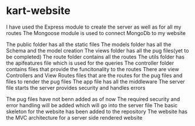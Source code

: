 # kart-website
I have used the Express module to create the server as well as for all my routes
The Mongoose module is used to connect MongoDb to my website 

The public folder has all the static files
The models folder has all the Schema and the model creation
The views folder has all the pug files(yet to be completed)
The route folder contains all the routes
The utils folder has the apifeatures file which is used for the queries
The controller folder contains files that provide the funcitonality to the routes
There are view Controllers and View Routes files that are the routes for the pug files and files to render the pug files
The app file has all the middleware
The server file starts the server provides security and handles errors

The pug files have not benn added as of now
The required security and error handling will be added  which will go into the server file
The basic skeleton for the website has been added to the repository
The website has the MVC architecture for a server side rendered website
